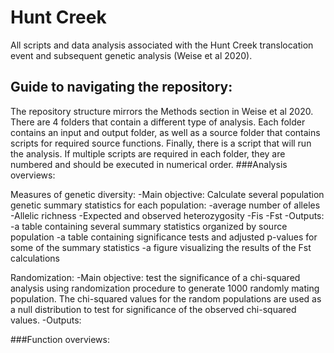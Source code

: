 # Hunt Creek
All scripts and data analysis associated with the Hunt Creek translocation event and subsequent genetic analysis (Weise et al 2020). 

## Guide to navigating the repository:
The repository structure mirrors the Methods section in Weise et al 2020. There are 4 folders that contain a different type of analysis. Each folder contains an input and output folder, as well as a source folder that contains scripts for required source functions. Finally, there is a script that will run the analysis. If multiple scripts are required in each folder, they are numbered and should be executed in numerical order.
###Analysis overviews:

Measures of genetic diversity:
	-Main objective: Calculate several population genetic summary statistics for each population:
		-average number of alleles
		-Allelic richness
		-Expected and observed heterozygosity
		-Fis
		-Fst
	-Outputs: 
		-a table containing several summary statistics organized by source population
		-a table containing significance tests and adjusted p-values for some of the summary statistics
		-a figure visualizing the results of the Fst calculations

Randomization:
	-Main objective: test the significance of a chi-squared analysis using randomization procedure to generate 1000 randomly mating population. The chi-squared values for the random populations are used as a null distribution to test for significance of the observed chi-squared values.
	-Outputs:

###Function overviews:

